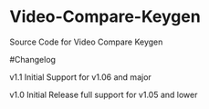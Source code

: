# Video-Compare-Keygen
Source Code for Video Compare Keygen

#Changelog

v1.1 Initial Support for v1.06 and major

v1.0 Initial Release full support for v1.05 and lower
